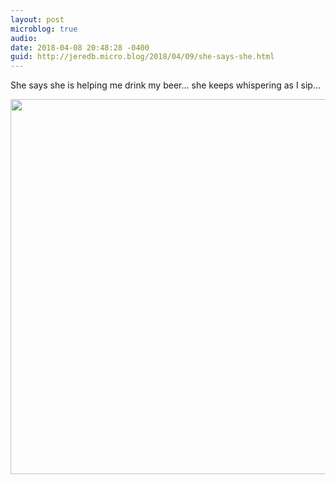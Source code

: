 ```yaml
---
layout: post
microblog: true
audio: 
date: 2018-04-08 20:48:28 -0400
guid: http://jeredb.micro.blog/2018/04/09/she-says-she.html
---
```

She says she is helping me drink my beer… she keeps whispering as I sip…

<img src="http://micro.jeredb.com/uploads/2018/1f78204618.jpg" width="600" height="600" />
